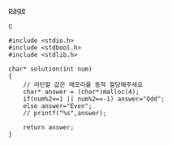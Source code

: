 [page](https://programmers.co.kr/learn/courses/30/lessons/12937)

c

    #include <stdio.h>
    #include <stdbool.h>
    #include <stdlib.h>

    char* solution(int num)
    {
        // 리턴할 값은 메모리를 동적 할당해주세요
        char* answer = (char*)malloc(4);
        if(num%2==1 || num%2==-1) answer="Odd";
        else answer="Even";
        // printf("%s",answer);

        return answer;
    }

